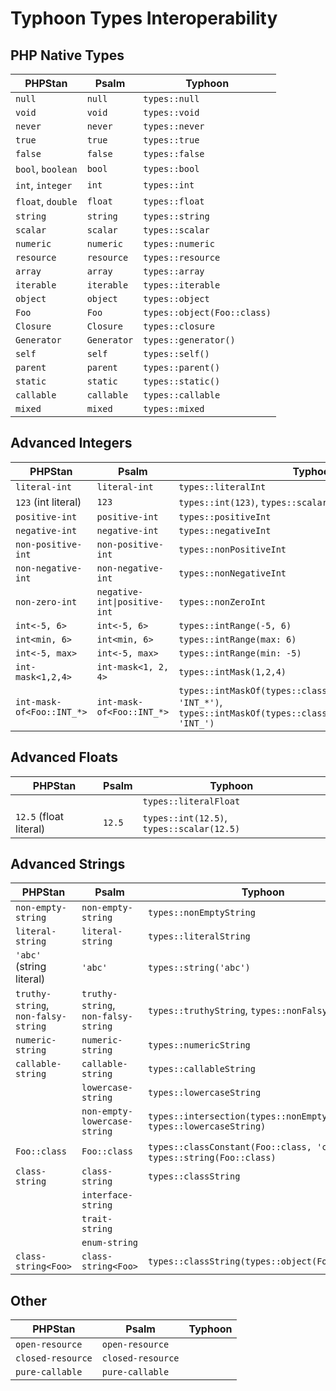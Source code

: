 # Typhoon Types Interoperability

## PHP Native Types

| PHPStan           | Psalm       | Typhoon                     |
|-------------------|-------------|-----------------------------|
| `null`            | `null`      | `types::null`               |
| `void`            | `void`      | `types::void`               |
| `never`           | `never`     | `types::never`              |
| `true`            | `true`      | `types::true`               |
| `false`           | `false`     | `types::false`              |
| `bool`, `boolean` | `bool`      | `types::bool`               |
| `int`, `integer`  | `int`       | `types::int`                |
| `float`, `double` | `float`     | `types::float`              |
| `string`          | `string`    | `types::string`             |
| `scalar`          | `scalar`    | `types::scalar`             |
| `numeric`         | `numeric`   | `types::numeric`            |
| `resource`        | `resource`  | `types::resource`           |
| `array`           | `array`     | `types::array`              |
| `iterable`        | `iterable`  | `types::iterable`           |
| `object`          | `object`    | `types::object`             |
| `Foo`             | `Foo`       | `types::object(Foo::class)` |
| `Closure`         | `Closure`   | `types::closure`            |
| `Generator`       | `Generator` | `types::generator()`        |
| `self`            | `self`      | `types::self()`             |
| `parent`          | `parent`    | `types::parent()`           |
| `static`          | `static`    | `types::static()`           |
| `callable`        | `callable`  | `types::callable`           |
| `mixed`           | `mixed`     | `types::mixed`              |

## Advanced Integers

| PHPStan                   | Psalm                        | Typhoon                                                                                                                       |
|---------------------------|------------------------------|-------------------------------------------------------------------------------------------------------------------------------|
| `literal-int`             | `literal-int`                | `types::literalInt`                                                                                                           |
| `123` (int literal)       | `123`                        | `types::int(123)`, `types::scalar(123)`                                                                                       |
| `positive-int`            | `positive-int`               | `types::positiveInt`                                                                                                          |
| `negative-int`            | `negative-int`               | `types::negativeInt`                                                                                                          |
| `non-positive-int`        | `non-positive-int`           | `types::nonPositiveInt`                                                                                                       |
| `non-negative-int`        | `non-negative-int`           | `types::nonNegativeInt`                                                                                                       |
| `non-zero-int`            | `negative-int\|positive-int` | `types::nonZeroInt`                                                                                                           |
| `int<-5, 6>`              | `int<-5, 6>`                 | `types::intRange(-5, 6)`                                                                                                      |
| `int<min, 6>`             | `int<min, 6>`                | `types::intRange(max: 6)`                                                                                                     |
| `int<-5, max>`            | `int<-5, max>`               | `types::intRange(min: -5)`                                                                                                    |
| `int-mask<1,2,4>`         | `int-mask<1, 2, 4>`          | `types::intMask(1,2,4)`                                                                                                       |
| `int-mask-of<Foo::INT_*>` | `int-mask-of<Foo::INT_*>`    | `types::intMaskOf(types::classConstant(Foo::class, 'INT_*')`, `types::intMaskOf(types::classConstantMask(Foo::class, 'INT_')` |

## Advanced Floats

| PHPStan                | Psalm  | Typhoon                                   |
|------------------------|--------|-------------------------------------------|
|                        |        | `types::literalFloat`                     |
| `12.5` (float literal) | `12.5` | `types::int(12.5)`, `types::scalar(12.5)` |

## Advanced Strings

| PHPStan                             | Psalm                               | Typhoon                                                                  |
|-------------------------------------|-------------------------------------|--------------------------------------------------------------------------|
| `non-empty-string`                  | `non-empty-string`                  | `types::nonEmptyString`                                                  |
| `literal-string`                    | `literal-string`                    | `types::literalString`                                                   |
| `'abc'` (string literal)            | `'abc'`                             | `types::string('abc')`                                                   |
| `truthy-string`, `non-falsy-string` | `truthy-string`, `non-falsy-string` | `types::truthyString`, `types::nonFalsyString`                           |
| `numeric-string`                    | `numeric-string`                    | `types::numericString`                                                   |
| `callable-string`                   | `callable-string`                   | `types::callableString`                                                  |
|                                     | `lowercase-string`                  | `types::lowercaseString`                                                 |
|                                     | `non-empty-lowercase-string`        | `types::intersection(types::nonEmptyString, types::lowercaseString)`     |
| `Foo::class`                        | `Foo::class`                        | `types::classConstant(Foo::class, 'class')`, `types::string(Foo::class)` |
| `class-string`                      | `class-string`                      | `types::classString`                                                     |
|                                     | `interface-string`                  |                                                                          |
|                                     | `trait-string`                      |                                                                          |
|                                     | `enum-string`                       |                                                                          |
| `class-string<Foo>`                 | `class-string<Foo>`                 | `types::classString(types::object(Foo::class))`                          |

## Other

| PHPStan           | Psalm             | Typhoon |
|-------------------|-------------------|---------|
| `open-resource`   | `open-resource`   |         |
| `closed-resource` | `closed-resource` |         |
| `pure-callable`   | `pure-callable`   |         |
